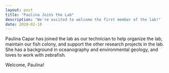 ```yaml
---
layout: post
title: "Paulina Joins the Lab"
description: "We're excited to welcome the first member of the lab!"
date: 2020-02-10
---
```


Paulina Capar has joined the lab as our technician to help organize the lab, maintain our fish colony, and support the other research projects in the lab. She has a background in oceanography and environmental geology, and loves to work with zebrafish.

Welcome, Paulina!
